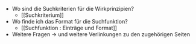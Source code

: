 - Wo sind die Suchkriterien für die Wirkprinzipien?
	- [[Suchkriterium]]
- Wo finde ich das Format für die Suchfunktion?
	- [[Suchfunktion : Einträge und Format]]
- Weitere Fragen -> und weitere Verlinkungen zu den zugehörigen Seiten